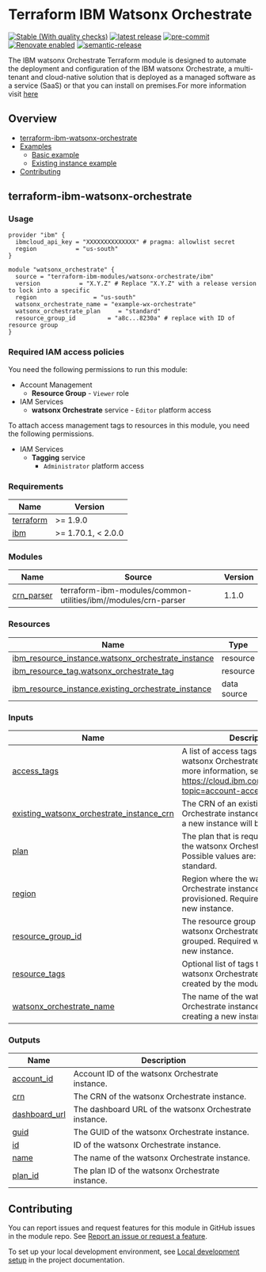 # Terraform IBM Watsonx Orchestrate

<!--
Update status and "latest release" badges:
  1. For the status options, see https://terraform-ibm-modules.github.io/documentation/#/badge-status
  2. Update the "latest release" badge to point to the correct module's repo. Replace "terraform-ibm-module-template" in two places.
-->
[![Stable (With quality checks)](https://img.shields.io/badge/Status-Stable%20(With%20quality%20checks)-green)](https://terraform-ibm-modules.github.io/documentation/#/badge-status)
[![latest release](https://img.shields.io/github/v/release/terraform-ibm-modules/terraform-ibm-watsonx-orchestrate?logo=GitHub&sort=semver)](https://github.com/terraform-ibm-modules/terraform-ibm-watsonx-orchestrate/releases/latest)
[![pre-commit](https://img.shields.io/badge/pre--commit-enabled-brightgreen?logo=pre-commit&logoColor=white)](https://github.com/pre-commit/pre-commit)
[![Renovate enabled](https://img.shields.io/badge/renovate-enabled-brightgreen.svg)](https://renovatebot.com/)
[![semantic-release](https://img.shields.io/badge/%20%20%F0%9F%93%A6%F0%9F%9A%80-semantic--release-e10079.svg)](https://github.com/semantic-release/semantic-release)

<!--
Add a description of modules in this repo.
Expand on the repo short description in the .github/settings.yml file.

For information, see "Module names and descriptions" at
https://terraform-ibm-modules.github.io/documentation/#/implementation-guidelines?id=module-names-and-descriptions
-->
The IBM watsonx Orchestrate Terraform module is designed to automate the deployment and configuration of the IBM watsonx Orchestrate, a multi-tenant and cloud-native solution that is deployed as a managed software as a service (SaaS) or that you can install on premises.For more information visit [here](https://www.ibm.com/docs/en/watsonx/watson-orchestrate/current)

<!-- The following content is automatically populated by the pre-commit hook -->
<!-- BEGIN OVERVIEW HOOK -->
## Overview
* [terraform-ibm-watsonx-orchestrate](#terraform-ibm-watsonx-orchestrate)
* [Examples](./examples)
    * [Basic example](./examples/basic)
    * [Existing instance example](./examples/existing-instance)
* [Contributing](#contributing)
<!-- END OVERVIEW HOOK -->


<!--
If this repo contains any reference architectures, uncomment the heading below and link to them.
(Usually in the `/reference-architectures` directory.)
See "Reference architecture" in the public documentation at
https://terraform-ibm-modules.github.io/documentation/#/implementation-guidelines?id=reference-architecture
-->
<!-- ## Reference architectures -->


<!-- Replace this heading with the name of the root level module (the repo name) -->
## terraform-ibm-watsonx-orchestrate

### Usage

<!--
Add an example of the use of the module in the following code block.

Use real values instead of "var.<var_name>" or other placeholder values
unless real values don't help users know what to change.
-->

```hcl
provider "ibm" {
  ibmcloud_api_key = "XXXXXXXXXXXXXX" # pragma: allowlist secret
  region           = "us-south"
}

module "watsonx_orchestrate" {
  source = "terraform-ibm-modules/watsonx-orchestrate/ibm"
  version           = "X.Y.Z" # Replace "X.Y.Z" with a release version to lock into a specific
  region                = "us-south"
  watsonx_orchestrate_name = "example-wx-orchestrate"
  watsonx_orchestrate_plan     = "standard"
  resource_group_id         = "a8c...8230a" # replace with ID of resource group
}
```

### Required IAM access policies

You need the following permissions to run this module:

* Account Management
  * **Resource Group**
        - `Viewer` role
* IAM Services
  * **watsonx Orchestrate** service
        - `Editor` platform access

To attach access management tags to resources in this module, you need the following permissions.

- IAM Services
    - **Tagging** service
        - `Administrator` platform access


<!-- PERMISSIONS REQUIRED TO RUN MODULE
If this module requires permissions, uncomment the following block and update
the sample permissions, following the format.
Replace the 'Sample IBM Cloud' service and roles with applicable values.
The required information can usually be found in the services official
IBM Cloud documentation.
To view all available service permissions, you can go in the
console at Manage > Access (IAM) > Access groups and click into an existing group
(or create a new one) and in the 'Access' tab click 'Assign access'.
-->

<!--
You need the following permissions to run this module:

- Service
    - **Resource group only**
        - `Viewer` access on the specific resource group
    - **Sample IBM Cloud** service
        - `Editor` platform access
        - `Manager` service access
-->

<!-- NO PERMISSIONS FOR MODULE
If no permissions are required for the module, uncomment the following
statement instead the previous block.
-->

<!-- No permissions are needed to run this module.-->

<!-- The following content is automatically populated by the pre-commit hook -->
<!-- BEGINNING OF PRE-COMMIT-TERRAFORM DOCS HOOK -->
### Requirements

| Name | Version |
|------|---------|
| <a name="requirement_terraform"></a> [terraform](#requirement\_terraform) | >= 1.9.0 |
| <a name="requirement_ibm"></a> [ibm](#requirement\_ibm) | >= 1.70.1, < 2.0.0 |

### Modules

| Name | Source | Version |
|------|--------|---------|
| <a name="module_crn_parser"></a> [crn\_parser](#module\_crn\_parser) | terraform-ibm-modules/common-utilities/ibm//modules/crn-parser | 1.1.0 |

### Resources

| Name | Type |
|------|------|
| [ibm_resource_instance.watsonx_orchestrate_instance](https://registry.terraform.io/providers/IBM-Cloud/ibm/latest/docs/resources/resource_instance) | resource |
| [ibm_resource_tag.watsonx_orchestrate_tag](https://registry.terraform.io/providers/IBM-Cloud/ibm/latest/docs/resources/resource_tag) | resource |
| [ibm_resource_instance.existing_orchestrate_instance](https://registry.terraform.io/providers/IBM-Cloud/ibm/latest/docs/data-sources/resource_instance) | data source |

### Inputs

| Name | Description | Type | Default | Required |
|------|-------------|------|---------|:--------:|
| <a name="input_access_tags"></a> [access\_tags](#input\_access\_tags) | A list of access tags to apply to the watsonx Orchestrate instance. For more information, see https://cloud.ibm.com/docs/account?topic=account-access-tags-tutorial. | `list(string)` | `[]` | no |
| <a name="input_existing_watsonx_orchestrate_instance_crn"></a> [existing\_watsonx\_orchestrate\_instance\_crn](#input\_existing\_watsonx\_orchestrate\_instance\_crn) | The CRN of an existing watsonx Orchestrate instance.If not provided, a new instance will be provisioned. | `string` | `null` | no |
| <a name="input_plan"></a> [plan](#input\_plan) | The plan that is required to provision the watsonx Orchestrate instance. Possible values are: essentials, standard. | `string` | `"essentials"` | no |
| <a name="input_region"></a> [region](#input\_region) | Region where the watsonx Orchestrate instance will be provisioned. Required if creating a new instance. | `string` | `"us-south"` | no |
| <a name="input_resource_group_id"></a> [resource\_group\_id](#input\_resource\_group\_id) | The resource group ID where the watsonx Orchestrate instance will be grouped. Required when creating a new instance. | `string` | `null` | no |
| <a name="input_resource_tags"></a> [resource\_tags](#input\_resource\_tags) | Optional list of tags to describe the watsonx Orchestrate instance created by the module. | `list(string)` | `[]` | no |
| <a name="input_watsonx_orchestrate_name"></a> [watsonx\_orchestrate\_name](#input\_watsonx\_orchestrate\_name) | The name of the watsonx Orchestrate instance. Required if creating a new instance. | `string` | `null` | no |

### Outputs

| Name | Description |
|------|-------------|
| <a name="output_account_id"></a> [account\_id](#output\_account\_id) | Account ID of the watsonx Orchestrate instance. |
| <a name="output_crn"></a> [crn](#output\_crn) | The CRN of the watsonx Orchestrate instance. |
| <a name="output_dashboard_url"></a> [dashboard\_url](#output\_dashboard\_url) | The dashboard URL of the watsonx Orchestrate instance. |
| <a name="output_guid"></a> [guid](#output\_guid) | The GUID of the watsonx Orchestrate instance. |
| <a name="output_id"></a> [id](#output\_id) | ID of the watsonx Orchestrate instance. |
| <a name="output_name"></a> [name](#output\_name) | The name of the watsonx Orchestrate instance. |
| <a name="output_plan_id"></a> [plan\_id](#output\_plan\_id) | The plan ID of the watsonx Orchestrate instance. |
<!-- END OF PRE-COMMIT-TERRAFORM DOCS HOOK -->

<!-- Leave this section as is so that your module has a link to local development environment set-up steps for contributors to follow -->
## Contributing

You can report issues and request features for this module in GitHub issues in the module repo. See [Report an issue or request a feature](https://github.com/terraform-ibm-modules/.github/blob/main/.github/SUPPORT.md).

To set up your local development environment, see [Local development setup](https://terraform-ibm-modules.github.io/documentation/#/local-dev-setup) in the project documentation.
